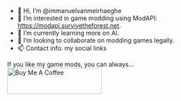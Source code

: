 - 👋 Hi, I’m @immanuelvanmeirhaeghe
- 👀 I’m interested in game modding using ModAPI: https://modapi.survivetheforest.net.
- 🌱 I’m currently learning more on AI.
- 💞️ I’m looking to collaborate on modding games legally.
- 📫 Contact info: my social links

If you like my game mods, you can always...
<a href="https://www.buymeacoffee.com/immanuelvm" target="_blank"><img src="https://cdn.buymeacoffee.com/buttons/v2/arial-green.png" alt="Buy Me A Coffee" style="height: 60px !important;width: 217px !important;" ></a>

<!---
immanuelvanmeirhaeghe/immanuelvanmeirhaeghe is a ✨ special ✨ repository because its `README.md` (this file) appears on your GitHub profile.
You can click the Preview link to take a look at your changes.
--->
